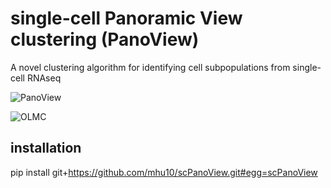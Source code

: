 # single-cell Panoramic View clustering (PanoView) #
A novel clustering algorithm for identifying cell subpopulations from single-cell RNAseq


![PanoView](https://github.com/mhu10/scPanoView/blob/master/PanoView.jpg)


![OLMC](https://github.com/mhu10/scPanoView/blob/master/OLMC.gif)
## installation ##

pip install git+https://github.com/mhu10/scPanoView.git#egg=scPanoView
